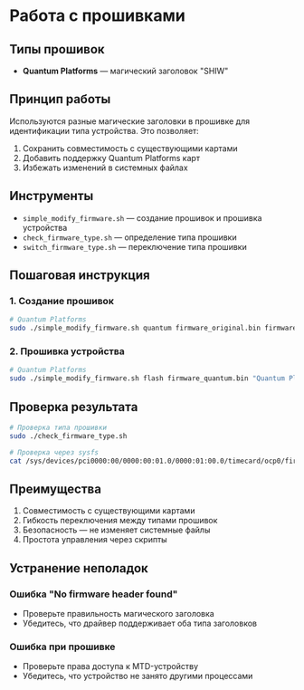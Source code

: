 # Работа с прошивками

## Типы прошивок

- **Quantum Platforms** — магический заголовок "SHIW"

## Принцип работы

Используются разные магические заголовки в прошивке для идентификации типа устройства. Это позволяет:
1. Сохранить совместимость с существующими картами
2. Добавить поддержку Quantum Platforms карт
3. Избежать изменений в системных файлах

## Инструменты

- `simple_modify_firmware.sh` — создание прошивок и прошивка устройства
- `check_firmware_type.sh` — определение типа прошивки
- `switch_firmware_type.sh` — переключение типа прошивки

## Пошаговая инструкция

### 1. Создание прошивок

```bash
# Quantum Platforms
sudo ./simple_modify_firmware.sh quantum firmware_original.bin firmware_quantum.bin

```

### 2. Прошивка устройства

```bash
# Quantum Platforms
sudo ./simple_modify_firmware.sh flash firmware_quantum.bin "Quantum Platforms"

```

## Проверка результата

```bash
# Проверка типа прошивки
sudo ./check_firmware_type.sh

# Проверка через sysfs
cat /sys/devices/pci0000:00/0000:00:01.0/0000:01:00.0/timecard/ocp0/firmware_type
```

## Преимущества

1. Совместимость с существующими картами
2. Гибкость переключения между типами прошивок
3. Безопасность — не изменяет системные файлы
4. Простота управления через скрипты

## Устранение неполадок

### Ошибка "No firmware header found"
- Проверьте правильность магического заголовка
- Убедитесь, что драйвер поддерживает оба типа заголовков

### Ошибка при прошивке
- Проверьте права доступа к MTD-устройству
- Убедитесь, что устройство не занято другими процессами
